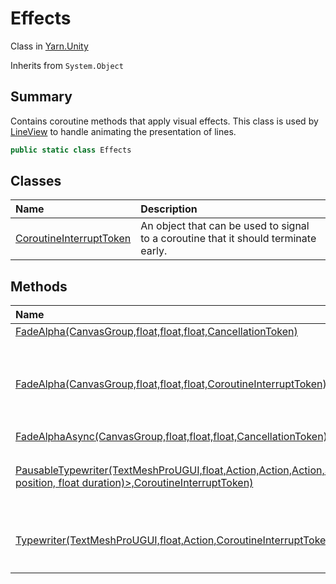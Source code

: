 # Effects

Class in [Yarn.Unity](/docs/api/csharp/yarn.unity.md)

Inherits from `System.Object`

## Summary


Contains coroutine methods that apply visual effects. This class is used
by  <a href="yarn.unity.lineview.md">LineView</a>  to handle animating the presentation of lines.


```csharp
public static class Effects
```

## Classes

|Name|Description|
|:---|:---|
|[CoroutineInterruptToken](/docs/api/csharp/yarn.unity.effects.coroutineinterrupttoken.md)|An object that can be used to signal to a coroutine that it should terminate early.|

## Methods

|Name|Description|
|:---|:---|
|[FadeAlpha(CanvasGroup,float,float,float,CancellationToken)](/docs/api/csharp/yarn.unity.effects.fadealpha-2.md)||
|[FadeAlpha(CanvasGroup,float,float,float,CoroutineInterruptToken)](/docs/api/csharp/yarn.unity.effects.fadealpha-1.md)|A coroutine that fades a  <code>UnityEngine.CanvasGroup</code>  object's opacity from  <code>from</code>  to  <code>to</code>  over the course of  <code>fadeTime</code>  seconds, and then invokes  <code>onComplete</code> .|
|[FadeAlphaAsync(CanvasGroup,float,float,float,CancellationToken)](/docs/api/csharp/yarn.unity.effects.fadealphaasync.md)||
|[PausableTypewriter(TextMeshProUGUI,float,Action,Action,Action,Stack<(int position, float duration)>,CoroutineInterruptToken)](/docs/api/csharp/yarn.unity.effects.pausabletypewriter.md)|A coroutine that gradually reveals the text in a  <code>TMPro.TextMeshProUGUI</code>  object over time.|
|[Typewriter(TextMeshProUGUI,float,Action,CoroutineInterruptToken)](/docs/api/csharp/yarn.unity.effects.typewriter.md)|A coroutine that gradually reveals the text in a  <code>TMPro.TextMeshProUGUI</code>  object over time.|

